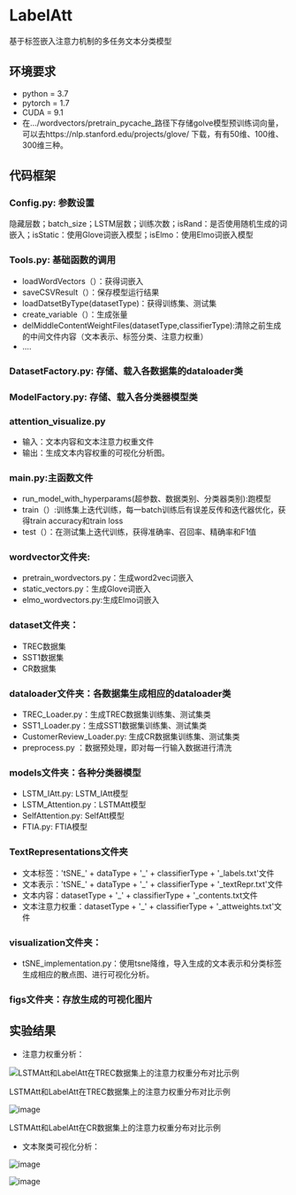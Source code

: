 # LabelAtt
基于标签嵌入注意力机制的多任务文本分类模型
## 环境要求
- python = 3.7
- pytorch = 1.7
- CUDA = 9.1
- 在.../wordvectors/pretrain_pycache_路径下存储golve模型预训练词向量，可以去https://nlp.stanford.edu/projects/glove/ 下载，有有50维、100维、300维三种。

## 代码框架
### Config.py: 参数设置
隐藏层数；batch_size；LSTM层数；训练次数；isRand：是否使用随机生成的词嵌入；isStatic：使用Glove词嵌入模型；isElmo：使用Elmo词嵌入模型 
### Tools.py: 基础函数的调用
- loadWordVectors（）：获得词嵌入
- saveCSVResult（）：保存模型运行结果
- loadDatsetByType(datasetType)：获得训练集、测试集
- create_variable（）：生成张量
- delMiddleContentWeightFiles(datasetType,classifierType):清除之前生成的中间文件内容（文本表示、标签分类、注意力权重）
- ....
### DatasetFactory.py: 存储、载入各数据集的dataloader类
### ModelFactory.py: 存储、载入各分类器模型类
### attention_visualize.py
- 输入：文本内容和文本注意力权重文件
- 输出：生成文本内容权重的可视化分析图。 
### main.py:主函数文件
- run_model_with_hyperparams(超参数、数据类别、分类器类别):跑模型
- train（）:训练集上迭代训练，每一batch训练后有误差反传和迭代器优化，获得train  accuracy和train loss
- test（）：在测试集上迭代训练，获得准确率、召回率、精确率和F1值
### wordvector文件夹:
- pretrain_wordvectors.py：生成word2vec词嵌入
- static_vectors.py：生成Glove词嵌入
- elmo_wordvectors.py:生成Elmo词嵌入
### dataset文件夹：
- TREC数据集
- SST1数据集
- CR数据集
### dataloader文件夹：各数据集生成相应的dataloader类
- TREC_Loader.py：生成TREC数据集训练集、测试集类
- SST1_Loader.py：生成SST1数据集训练集、测试集类
- CustomerReview_Loader.py: 生成CR数据集训练集、测试集类
- preprocess.py ：数据预处理，即对每一行输入数据进行清洗
### models文件夹：各种分类器模型
-	LSTM_IAtt.py: LSTM_IAtt模型
-	LSTM_Attention.py：LSTMAtt模型
-	SelfAttention.py: SelfAtt模型
-	FTIA.py: FTIA模型
### TextRepresentations文件夹
-	 文本标签：'tSNE_' + dataType + '_' + classifierType + '_labels.txt'文件
-	 文本表示：'tSNE_' + dataType + '_' + classifierType + '_textRepr.txt'文件
-	 文本内容：datasetType + '_' + classifierType + '_contents.txt文件
-	 文本注意力权重：datasetType + '_' + classifierType + '_attweights.txt'文件

### visualization文件夹：
-	tSNE_implementation.py：使用tsne降维，导入生成的文本表示和分类标签生成相应的散点图、进行可视化分析。
### figs文件夹：存放生成的可视化图片

## 实验结果
- 注意力权重分析：

![LSTMAtt和LabelAtt在TREC数据集上的注意力权重分布对比示例](https://user-images.githubusercontent.com/65707124/139387601-02f2c896-0d41-4720-8faa-20a6291c65d2.png) 

LSTMAtt和LabelAtt在TREC数据集上的注意力权重分布对比示例

![image](https://user-images.githubusercontent.com/65707124/139388297-84cd3310-ef26-4440-b0fd-654ffd45c134.png)

LSTMAtt和LabelAtt在CR数据集上的注意力权重分布对比示例 
- 文本聚类可视化分析：

![image](https://user-images.githubusercontent.com/65707124/139387543-72f046a1-df27-455b-bc76-ad43efd5a08d.png)

![image](https://user-images.githubusercontent.com/65707124/139388371-b210466c-c541-4d4c-9307-736c49c0813b.png)

